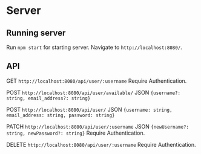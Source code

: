 # Server



## Running server

Run `npm start` for starting server. Navigate to `http://localhost:8080/`.

## API

GET `http://localhost:8080/api/user/:username`
Require Authentication.

POST `http://localhost:8080/api/user/available/`
JSON `{username?: string, email_address?: string}`

POST `http://localhost:8080/api/user/`
JSON `{username: string, email_address: string, password: string}`

PATCH `http://localhost:8080/api/user/:username`
JSON `{newUsername?: string, newPassword?: string}`
Require Authentication.

DELETE `http://localhost:8080/api/user/:username`
Require Authentication.